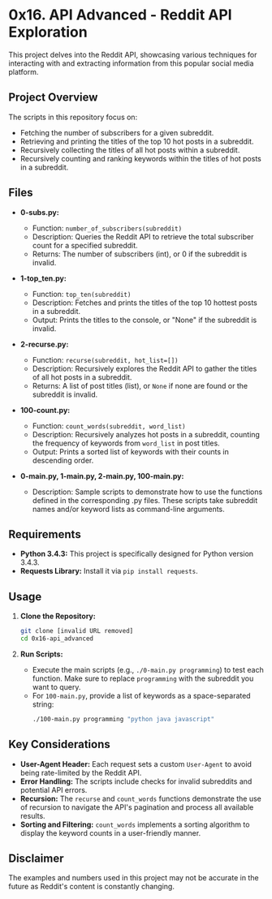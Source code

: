 # 0x16. API Advanced - Reddit API Exploration

This project delves into the Reddit API, showcasing various techniques for interacting with and extracting information from this popular social media platform. 

## Project Overview

The scripts in this repository focus on:

- Fetching the number of subscribers for a given subreddit.
- Retrieving and printing the titles of the top 10 hot posts in a subreddit.
- Recursively collecting the titles of all hot posts within a subreddit.
- Recursively counting and ranking keywords within the titles of hot posts in a subreddit.

## Files

* **0-subs.py:**
    - Function: `number_of_subscribers(subreddit)`
    - Description: Queries the Reddit API to retrieve the total subscriber count for a specified subreddit.
    - Returns: The number of subscribers (int), or 0 if the subreddit is invalid.

* **1-top_ten.py:**
    - Function: `top_ten(subreddit)`
    - Description: Fetches and prints the titles of the top 10 hottest posts in a subreddit.
    - Output: Prints the titles to the console, or "None" if the subreddit is invalid.

* **2-recurse.py:**
    - Function: `recurse(subreddit, hot_list=[])`
    - Description: Recursively explores the Reddit API to gather the titles of all hot posts in a subreddit.
    - Returns: A list of post titles (list), or `None` if none are found or the subreddit is invalid.

* **100-count.py:**
    - Function: `count_words(subreddit, word_list)`
    - Description: Recursively analyzes hot posts in a subreddit, counting the frequency of keywords from `word_list` in post titles.
    - Output: Prints a sorted list of keywords with their counts in descending order.

* **0-main.py, 1-main.py, 2-main.py, 100-main.py:**
    - Description: Sample scripts to demonstrate how to use the functions defined in the corresponding .py files. These scripts take subreddit names and/or keyword lists as command-line arguments.

## Requirements

- **Python 3.4.3:** This project is specifically designed for Python version 3.4.3.
- **Requests Library:** Install it via `pip install requests`.

## Usage

1. **Clone the Repository:**
    ```bash
    git clone [invalid URL removed]
    cd 0x16-api_advanced
    ```

2. **Run Scripts:**
    - Execute the main scripts (e.g., `./0-main.py programming`) to test each function. Make sure to replace `programming` with the subreddit you want to query.
    - For `100-main.py`, provide a list of keywords as a space-separated string:
       ```bash
       ./100-main.py programming "python java javascript"
       ```

## Key Considerations

- **User-Agent Header:** Each request sets a custom `User-Agent` to avoid being rate-limited by the Reddit API.  
- **Error Handling:** The scripts include checks for invalid subreddits and potential API errors.
- **Recursion:** The `recurse` and `count_words` functions demonstrate the use of recursion to navigate the API's pagination and process all available results.
- **Sorting and Filtering:** `count_words` implements a sorting algorithm to display the keyword counts in a user-friendly manner.

## Disclaimer

The examples and numbers used in this project may not be accurate in the future as Reddit's content is constantly changing.
